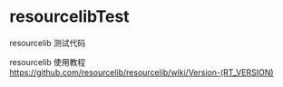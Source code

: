 # resourcelibTest
 resourcelib 测试代码
 
resourcelib 使用教程  https://github.com/resourcelib/resourcelib/wiki/Version-(RT_VERSION)
